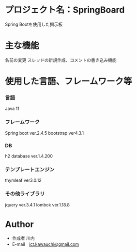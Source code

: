 # プロジェクト名：SpringBoard

Spring Bootを使用した掲示板

# 主な機能
名前の変更
スレッドの新規作成、コメントの書き込み機能

# 使用した言語、フレームワーク等
### 言語
Java 11
### フレームワーク
Spring boot ver.2.4.5
bootstrap ver4.3.1
### DB
h2 database ver.1.4.200
### テンプレートエンジン
thymleaf ver3.0.12
### その他ライブラリ
jquery ver.3.4.1
lombok ver.1.18.8



# Author

* 作成者 川内  
* E-mail　ict.kawauchi@gmail.com



